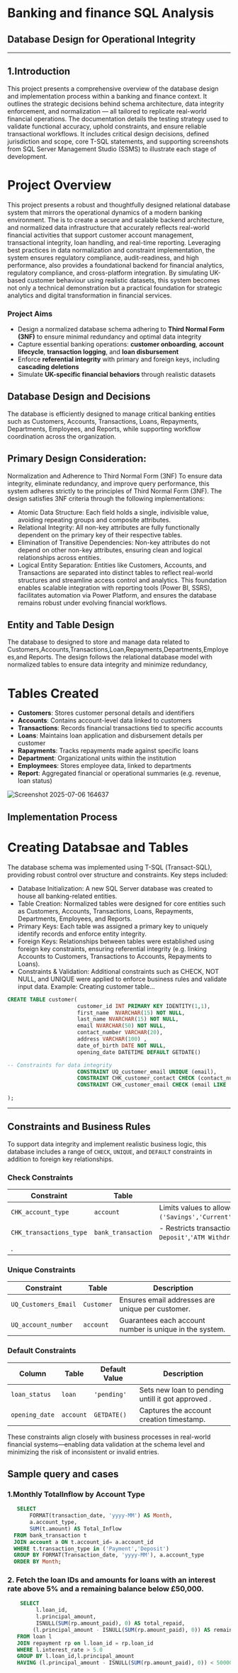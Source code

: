 # Banking and finance SQL Analysis 
## Database Design for Operational Integrity
---
## 1.Introduction 
This project presents a comprehensive overview of the database design and implementation process within a banking and finance context. It outlines the strategic decisions behind schema architecture, data integrity enforcement, and normalization — all tailored to replicate real-world financial operations.
The documentation details the testing strategy used to validate functional accuracy, uphold constraints, and ensure reliable transactional workflows. It includes critical design decisions, defined jurisdiction and scope, core T-SQL statements, and supporting screenshots from SQL Server Management Studio (SSMS) to illustrate each stage of development.

# Project Overview 
This project presents a robust and thoughtfully designed relational database system that mirrors the operational dynamics of a modern banking environment. The is to create a secure and scalable backend architecture, and normalized data infrastructure that accurately reflects real-world financial activities that support customer account management, transactional integrity, loan handling, and real-time reporting.
Leveraging best practices in data normalization and constraint implementation, the system ensures regulatory compliance, audit-readiness, and high performance, also provides a foundational backend for financial analytics, regulatory compliance, and cross-platform integration.
By simulating UK-based customer behaviour using realistic datasets, this system becomes not only a technical demonstration but a practical foundation for strategic analytics and digital transformation in financial services.

### Project Aims
- Design a normalized database schema adhering to **Third Normal Form (3NF)** to ensure minimal redundancy and optimal data integrity  
- Capture essential banking operations: **customer onboarding**, **account lifecycle**, **transaction logging**, and **loan disbursement**  
- Enforce **referential integrity** with primary and foreign keys, including **cascading deletions**  
- Simulate **UK-specific financial behaviors** through realistic datasets 

 ## Database Design and Decisions
The database is efficiently designed to manage critical banking entities such as Customers, Accounts, Transactions, Loans, Repayments, Departments, Employees, and Reports, while supporting workflow coordination across the organization.
 ## Primary Design Consideration:
Normalization and Adherence to Third Normal Form (3NF)
To ensure data integrity, eliminate redundancy, and improve query performance, this system adheres strictly to the principles of Third Normal Form (3NF). The design satisfies 3NF criteria through the following implementations:
-  Atomic Data Structure: Each field holds a single, indivisible value, avoiding repeating groups and composite attributes.
-  Relational Integrity: All non-key attributes are fully functionally dependent on the primary key of their respective tables.
-  Elimination of Transitive Dependencies: Non-key attributes do not depend on other non-key attributes, ensuring clean and logical relationships across entities.
-  Logical Entity Separation: Entities like Customers, Accounts, and Transactions are separated into distinct tables to reflect real-world structures and streamline access control and analytics.
This foundation enables scalable integration with reporting tools (Power BI, SSRS), facilitates automation via Power Platform, and ensures the database remains robust under evolving financial workflows.

## Entity and Table Design 
The database to designed to store and manage data related to Customers,Accounts,Transactions,Loan,Repayments,Departments,Employees,and Reports.
The design follows the relational database model with normalized tables to ensure data integrity and minimize redundancy,
# Tables Created
- **Customers**:  Stores customer personal details and identifiers 
- **Accounts**:   Contains account-level data linked to customers
- **Transactions**: Records financial transactions tied to specific accounts
- **Loans**: Maintains loan application and disbursement details per customer
- **Rapayments**: Tracks repayments made against specific loans
- **Department**: Organizational units within the institution
- **Employmees**: Stores employee data, linked to departments
- **Report**: Aggregated financial or operational summaries (e.g. revenue, loan status)

![Screenshot 2025-07-06 164637](https://github.com/user-attachments/assets/90a78387-1437-44f9-bcc2-81f0f104517d)

## Implementation Process 

# Creating Databsae and Tables
The database schema was implemented using T-SQL (Transact-SQL), providing robust control over structure and constraints. Key steps included:
- Database Initialization: A new SQL Server database was created to house all banking-related entities.
- Table Creation: Normalized tables were designed for core entities such as Customers, Accounts, Transactions, Loans, Repayments, Departments, Employees, and Reports.
- Primary Keys: Each table was assigned a primary key to uniquely identify records and enforce entity integrity.
- Foreign Keys: Relationships between tables were established using foreign key constraints, ensuring referential integrity (e.g. linking Accounts to Customers, Transactions to Accounts, Repayments to Loans).
- Constraints & Validation: Additional constraints such as CHECK, NOT NULL, and UNIQUE were applied to enforce business rules and validate input data.
Example: Creating customer table...
```Sql
CREATE TABLE customer(
                      customer_id INT PRIMARY KEY IDENTITY(1,1),
                      first_name  NVARCHAR(15) NOT NULL,
                      last_name NVARCHAR(15) NOT NULL,
                      email NVARCHAR(50) NOT NULL,
                      contact_number VARCHAR(20),
                      address VARCHAR(100) ,
                      date_of_birth DATE NOT NULL,
                      opening_date DATETIME DEFAULT GETDATE()

-- Constraints for data integrity
                      CONSTRAINT UQ_customer_email UNIQUE (email),
                      CONSTRAINT CHK_customer_contact CHECK (contact_number NOT LIKE '%[^0-9+]%'),
                      CONSTRAINT CHK_customer_email CHECK (email LIKE '%@%.%')
                    
);
```
---
## Constraints and Business Rules

To support data integrity and implement realistic business logic, this database includes a range of `CHECK`, `UNIQUE`, and `DEFAULT` constraints in addition to foreign key relationships.

###  Check Constraints

| Constraint | Table       | Description                                                                 |
|------------|-------------|-----------------------------------------------------------------------------|
| `CHK_account_type` | `account`    | Limits values to allowed types such as `('Savings','Current','Business','Premium','Student','ISA','Joint','Basic')`. |
| `CHK_transactions_type` | `bank_transaction`| - Restricts transaction_type values to predefined categories such as `'Direct Deposit'`,`'ATM Withdrawal'`,`'Bank Transfer'`,`'Card Payment'`.
.                          |

###  Unique Constraints

| Constraint               | Table       | Description                                                   |
|--------------------------|-------------|---------------------------------------------------------------|
| `UQ_Customers_Email`     | `Customer` | Ensures email addresses are unique per customer.              |
| `UQ_account_number` | `account` | Guarantees each account number is unique in the system.       |

###  Default Constraints

| Column         | Table        | Default Value | Description                                                    |
|----------------|--------------|----------------|----------------------------------------------------------------|
| `loan_status`| `loan`  | `'pending'`     | Sets new loan to pending untill it got approved .        |
|`opening_date`   | `account`   | `GETDATE()`    | Captures the account creation timestamp.                       |


These constraints align closely with business processes in real-world financial systems—enabling data validation at the schema level and minimizing the risk of inconsistent or invalid entries.

## Sample query and cases 

### 1.Monthly TotalInflow by Account Type
```sql 
   SELECT 
       FORMAT(transaction_date, 'yyyy-MM') AS Month,
       a.account_type,
       SUM(t.amount) AS Total_Inflow
  FROM bank_transaction t
  JOIN account a ON t.account_id= a.account_id
  WHERE t.transaction_type in ('Payment','Deposit')
  GROUP BY FORMAT(Transaction_date, 'yyyy-MM'), a.account_type
  ORDER BY Month;
```
### 2. Fetch the loan IDs and amounts for loans with an interest rate above 5% and a remaining balance below £50,000.
```sql
    SELECT
         l.loan_id,
         l.principal_amount,
         ISNULL(SUM(rp.amount_paid), 0) AS total_repaid,
        (l.principal_amount - ISNULL(SUM(rp.amount_paid), 0)) AS remaining_balance
   FROM loan l
   JOIN repayment rp on l.loan_id = rp.loan_id
   WHERE l.interest_rate > 5.0 
   GROUP BY l.loan_id,l.principal_amount
   HAVING (l.principal_amount - ISNULL(SUM(rp.amount_paid), 0)) < 50000;
```









